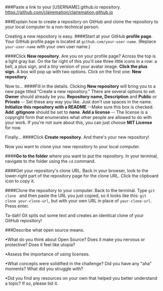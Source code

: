 ###Paste a link to your [USERNAME].github.io repository.
https://github.com/clairemation/clairemation.github.io

###Explain how to create a repository on GitHub and clone the repository to your local computer to a non-technical person.

Creating a new repository is easy.
####Start at your GitHub **profile page**.
Your GitHub profile page is located at `github.com/your-user-name`. (Replace `your-user-name` with your own user name.)

####Click **New repository**.
Are you on your profile page? Across the top is a light gray bar. On the far right of this you'll see three little icons in a row: a bell, a plus sign, and a tiny version of your avatar image. **Click the plus sign.** A box will pop up with two options. Click on the first one: **New repository**.

Now to...
####Fill in the details.
Clicking **New repository** will bring you to a new page titled "Create a new repository." There are several options to set.
**Owner** should already be you.
**Repository name, Description** and **Public** or **Private** -- Set these any way you like. Just don't use spaces in the name.
**Initialize this repository with a README** --Make sure this box is checked.
**Add .gitignore** should be set to **none**.
**Add a license** -- The license is a copyright form that enumerates what other people are allowed to do with your work. If you're not sure about this, you can just choose **MIT License** for now.

Finally...
####Click **Create repository**.
And there's your new repository!

Now you want to clone your new repository to your local computer.

####**Go to the folder** where you want to put the repository.
In your terminal, navigate to the folder using the `cd` command.

####Get your repository's clone URL.
Back in your browser, look to the lower-right part of the repository page for the clone URL. Click the clipboard icon to copy it.

####Clone the repository to your computer.
Back to the terminal. Type `git clone ` and then paste the URL you just copied, so it looks like this: `git clone your-clone-url`, but with your own URL in place of `your-clone-url`. Press enter.

Ta-dah! Git spits out some text and creates an identical clone of your GitHub repository!


###Describe what open source means.




•What do you think about Open Source? Does it make you nervous or protective? Does it feel like utopia?


•Assess the importance of using licenses.


•What concepts were solidified in the challenge? Did you have any "aha" moments? What did you struggle with?


•Did you find any resources on your own that helped you better understand a topic? If so, please list it.